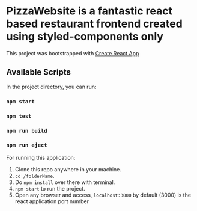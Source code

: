 # PizzaWebsite is a fantastic react based restaurant frontend created using styled-components only

This project was bootstrapped with [Create React App](https://github.com/facebook/create-react-app) 

## Available Scripts

In the project directory, you can run:

### `npm start`
### `npm test`
### `npm run build`
### `npm run eject`

For running this application: 
1. Clone this repo anywhere in your machine.
2. `cd /folderName`.
3. Do `npm install` over there with terminal.
4. `npm start` to run the project.
5. Open any browser and access, `localhost:3000` by default (3000) is the react application port number
